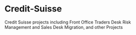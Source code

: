 # Credit-Suisse
Credit Suisse projects including Front Office Traders Desk Risk Management and Sales Desk Migration, and other Projects
